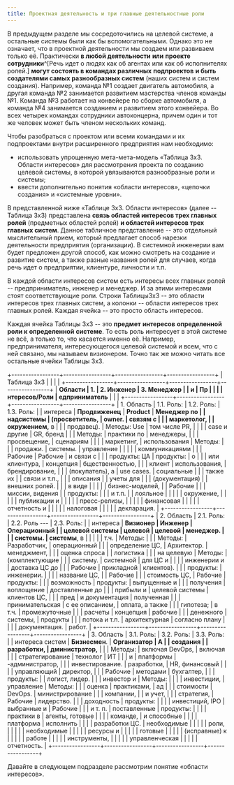 ```yaml
---
title: Проектная деятельность и три главные деятельностные роли
---
```


В предыдущем разделе мы сосредоточились на целевой системе, а остальные
системы были как бы вспомогательными. Однако это не означает, что в
проектной деятельности мы создаем или развиваем только её. Практически
**в любой деятельности** **или** **проекте
сотрудники**^[Речь идет о людях как об агентах или как
об исполнителях ролей.] **могут состоять в командах
различных** **подпроектов** **и быть создателями самых разнообразных
систем** (наших систем и систем создания). Например, команда №1 создает
двигатель автомобиля, а другая команда №2 занимается развитием
мастерства членов команды №1. Команда №3 работает на конвейере по сборке
автомобиля, а команда №4 занимается созданием и развитием этого
конвейера. Во всех четырех командах сотрудники автоконцерна, причем один
и тот же человек может быть членом нескольких команд.

Чтобы разобраться с проектом или всеми командами и их подпроектами
внутри расширенного предприятия нам необходимо:

-   использовать упрощенную мета-мета-модель «Таблица 3х3. Области
    интересов» для рассмотрения проекта по созданию целевой системы, в
    которой увязываются разнообразные роли и системы;
-   ввести дополнительно понятия «области интересов», «цепочки создания»
    и «системные уровни».

В представленной ниже «Таблице 3х3. Области интересов» (далее -- Таблица
3х3) представлена **связь областей интересов трех главных ролей**
(предметных областей ролей) **и областей интересов трех главных
систем**. Данное табличное представление -- это отдельный мыслительный
прием, который предлагает способ нарезки деятельности предприятия
(организации). В системной инженерии вам будет предложен другой способ,
как можно смотреть на создание и развитие систем, а также разные
названия ролей для случаев, когда речь идет о предприятии, клиентуре,
личности и т.п.

В каждой области интересов систем есть интересы всех главных ролей --
предприниматель, инженер и менеджер. И за этими интересами стоят
соответствующие роли. Строки Таблицы3х3 -- это области интересов трех
главных систем, а колонки -- области интересов трех главных ролей.
Каждая ячейка -- это просто область интересов.

Каждая ячейка Таблицы 3х3 -- это **предмет** **интересов**
**определенной роли к** **определенной** **системе**. То есть роль
интересует в этой системе не всё, а только то, что касается именно её.
Например, предпринимателя, интересующегося целевой системой и всем, что
с ней связано, мы называем визионером. Точно так же можно читать все
остальные ячейки Таблицы 3х3.

+-----------------+-----------------+-----------------+-----------------+
| Таблица 3х3     |                 |                 |                 |
+-----------------+-----------------+-----------------+-----------------+
| **Области       | **1.            | **2. Инженер**  | **3. Менеджер** |
| и               | Пр              |                 |                 |
| нтересов/Роли** | едприниматель** |                 |                 |
+-----------------+-----------------+-----------------+-----------------+
| 1\. Область     | 1.1. Роль:      | 1.2. Роль:      | 1.3. Роль:      |
| интереса        | **Продвиженец** | **Product**     | **Менеджер по   |
| надсистемы      | (просветитель,  | **owner.**      | связям с        |
|                 | маркетолог,     |                 | окружением,** в |
|                 | продавец).      | Методы: Use     | том числе PR,   |
|                 |                 | case и другие   | GR, бренд       |
|                 | Методы:         | практики по     | менеджеры,      |
|                 | просвещение,    | сценариям       |                 |
|                 | маркетинг,      | использования   | Методы:         |
|                 | продажи.        | системы.        | управление      |
|                 |                 |                 | коммуникациями  |
|                 | Рабочие         | Рабочие         | и связи с       |
|                 | продукты: ЦА    | продукты:       | о               |
|                 | или клиентура,  | концепция       | бщественностью, |
|                 | клиент          | использования,  | брендирование,  |
|                 | (покупатель), а | use cases.      | социальные      |
|                 | также их        |                 | связи и т.п.,   |
|                 | описания        |                 | учеты для       |
|                 | (документация)  |                 | внешних ролей.  |
|                 | в виде          |                 |                 |
|                 | бизнес-моделей, |                 | Рабочие         |
|                 | миссии, видения |                 | продукты:       |
|                 | и т.п.          |                 | лояльное        |
|                 |                 |                 | окружение,      |
|                 |                 |                 | публикации и    |
|                 |                 |                 | пресс-релизы,   |
|                 |                 |                 | финансовая      |
|                 |                 |                 | отчетность и    |
|                 |                 |                 | налоговая       |
|                 |                 |                 | декларация.     |
+-----------------+-----------------+-----------------+-----------------+
| 2\. Область     | 2.1. Роль:      | 2.2. Роль ---   | 2.3. Роль:      |
| интереса        | **Визионер      | **Инженер       | **Операционный  |
| целевой системы | целевой         | целевой         | менеджер**.     |
|                 | системы**.      | системы**, в    |                 |
|                 |                 | т.ч.            | Методы:         |
|                 | Методы:         | Разработчик,    | операционный    |
|                 | определение ЦС, | Архитектор.     | менеджмент,     |
|                 | оценка спроса   |                 | логистика       |
|                 | на целевую      | Методы:         | (комплектующие  |
|                 | систему.        | системной       | для ЦС и        |
|                 |                 | инженерии и     | доставка ЦС до  |
|                 | Рабочие         | прикладной      | клиентов).      |
|                 | продукты:       | инженерии.      |                 |
|                 | название ЦС,    |                 | Рабочие         |
|                 | стоимость ЦС,   | Рабочие         | продукты:       |
|                 | возможность     | продукты:       | выпущенные и    |
|                 | получения       | воплощение      | доставленные до |
|                 | прибыли и       | целевой системы | клиентов ЦС,    |
|                 | пред            | и документация  | полученная      |
|                 | принимательская | с ее описанием, | оплата, а также |
|                 | гипотеза;       | в т.ч.          | промежуточные   |
|                 | расчеты         | концепция       | рабочие         |
|                 | денежного       | системы,        | продукты        |
|                 | потока и т.п.   | архитектурная   | согласно плану  |
|                 |                 | документация.   | работ.          |
+-----------------+-----------------+-----------------+-----------------+
| 3\. Область     | 3.1. Роль:      | 3.2. Роль:      | 3.3. Роль:      |
| интереса систем | **Бизнесмен**.  | **Организатор   | **А             |
| создания        |                 | разработки,**   | дминистратор,** |
|                 | Методы:         | включая DevOps, | включая         |
|                 | стратегирование | технолог        | ИТ              |
|                 | и               | платформы       | -администратор, |
|                 | инвестирование. | разработки,     | HR, финансовый  |
|                 |                 | управляющий     | директор,       |
|                 | Рабочие         | методами        | бухгалтер,      |
|                 | продукты:       |                 | логист, лидер.  |
|                 | инвестор и      | Методы:         |                 |
|                 | инвестиции,     | управление      | Методы:         |
|                 | оценка          | практиками,     | ад              |
|                 | стоимости       | DevOps.         | министрирование |
|                 | компании,       |                 | и учет,         |
|                 | стратегия,      | Рабочие         | лидерство.      |
|                 | доходность      | продукты:       |                 |
|                 | инвестиций, IPO | выбранные и     | Рабочие         |
|                 | и т. п.         | поставленные    | продукты:       |
|                 |                 | практики в      | агенты, готовые |
|                 |                 | команде,        | и способные     |
|                 |                 | платформа       | исполнить       |
|                 |                 | разработки ЦС.  | необходимые     |
|                 |                 |                 | роли,           |
|                 |                 |                 | необходимые     |
|                 |                 |                 | ресурсы и       |
|                 |                 |                 | готовые         |
|                 |                 |                 | (исправные) к   |
|                 |                 |                 | работе          |
|                 |                 |                 | инструменты,    |
|                 |                 |                 | управленческая  |
|                 |                 |                 | отчетность.     |
+-----------------+-----------------+-----------------+-----------------+

Давайте в следующем подразделе рассмотрим понятие «области интересов».
